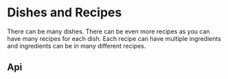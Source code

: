 # Dishes and Recipes

There can be many dishes. There can be even more recipes as you 
can have many recipes for each dish. Each recipe can have multiple 
ingredients and ingredients can be in many different recipes. 

## <span id="api-example-for-a-submenu-entry">Api</span>


